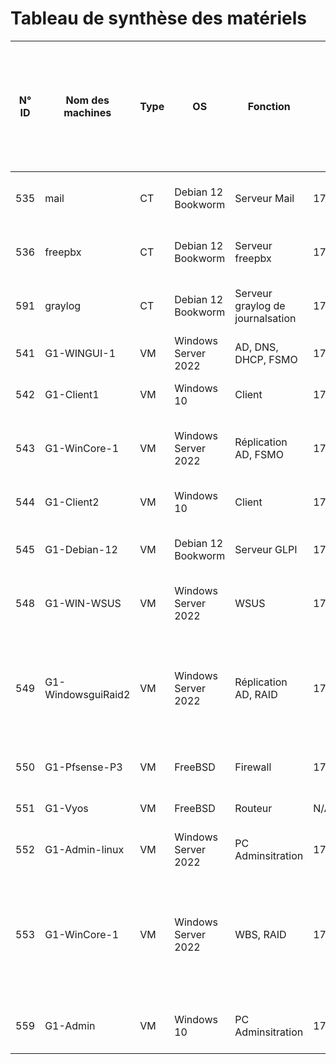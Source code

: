 # Tableau de synthèse des matériels
| N° ID | Nom des machines   | Type | OS                  | Fonction                         | Adresse IP        | Disque (Taille Totale en Go / Espace Libre en Go / Espace Libre en %)              | RAM (Taille totale en Go / Taille utilisée en %) |
|-------|--------------------|------|---------------------|----------------------------------|-------------------|------------------------------------------------------------------------------------|--------------------------------------------------|
| 535   | mail               | CT   | Debian 12 Bookworm  | Serveur Mail                     | 172.18.0.10/16    | HDD 1 : 16 Go/4.1 Go/26,6 %                                                        | 4 Go/57.9%                                       |
| 536   | freepbx            | CT   | Debian 12 Bookworm  | Serveur freepbx                  | 172.18.0.25/16    | HDD 1 : 15 Go/7.7 Go/52.5 %                                                        | 4 Go/49.7 %                                      |
| 591   | graylog            | CT   | Debian 12 Bookworm  | Serveur graylog de journalsation | 172.18.0.9/16     | HDD 1 : 12 Go/8.2 Go/70.4 %                                                        | 8 Go/62 %                                       |
| 541   | G1-WINGUI-1        | VM   | Windows Server 2022 | AD, DNS, DHCP, FSMO              | 172.18.0.1/16     | HDD 1 : 32 Go/9,7 Go/31 %                                                          | 4 Go/60.4 %                                      |
| 542   | G1-Client1         | VM   | Windows 10          | Client                           | 172.18.20/16      | HDD 1 : 50 Go/20 Go/40 %                                                           | 4 Go/82.8 %                                      |
| 543   | G1-WinCore-1       | VM   | Windows Server 2022 | Réplication AD, FSMO             | 172.18.0.3/16     | HDD 1 : 32 Go/19.3 Go/60.3 %                                                       | 2 Go/63.1%                                       |
| 544   | G1-Client2         | VM   | Windows 10          | Client                           | 172.18.0.21/16    | HDD 1 : 50 Go/19 Go/38 %                                                           | 4 Go/82.8 %                                      |
| 545   | G1-Debian-12       | VM   | Debian 12 Bookworm  | Serveur GLPI                     | 172.18.0.4/16     | HDD 1 : 32 Go/25 Go/78.1 %                                                         | 2 Go/72.3 %                                      |
| 548   | G1-WIN-WSUS        | VM   | Windows Server 2022 | WSUS                             | 172.18.0.6/16     | HDD 1 : 100 Go/81.1 Go/81.1%                                                       | 4 Go/59.5%                                       |
| 549   | G1-WindowsguiRaid2 | VM   | Windows Server 2022 | Réplication AD, RAID             | 172.18.0.5/16     | HDD 1 : 32 Go/12 Go/38 % - HDD 2 : 10 Go/7,6 Go/77 % - HDD3 : 10 Go/7,6 Go/77 %    | 4 Go/61.9 %                                      |
| 550   | G1-Pfsense-P3      | VM   | FreeBSD             | Firewall                         | 172.18.255.254/16 | HDD 1 : 10 Go/6.6 Go/66 %                                                          | 2 Go/56.5 %                                      |
| 551   | G1-Vyos            | VM   | FreeBSD             | Routeur                          | N/A               | HDD 1 : 4 Go/15.8 Go/70 %                                                          | 1 Go/0 %                                         |
| 552   | G1-Admin-linux     | VM   | Windows Server 2022 | PC Adminsitration                | 172.18.250.30/16  | HDD 1 : 32 Go/21 Go/33 %                                                           | 4 Go/0 %                                         |
| 553   | G1-WinCore-1       | VM   | Windows Server 2022 | WBS, RAID                        | 172.19.0.15/16    | HDD 1 : 32 Go/17.9 Go/57 % - HDD 2 : 20 Go/6.3 Go/32 % - HDD 3 : 20 Go/6.3 Go/32 % | 2 Go/27.6 %                                      |
| 559   | G1-Admin           | VM   | Windows 10          | PC Adminsitration                | 172.18.250.20/16  | HDD 1 : 50 Go/17.6 Go/36 %                                                         | 4 Go/82.8 %                                     |

